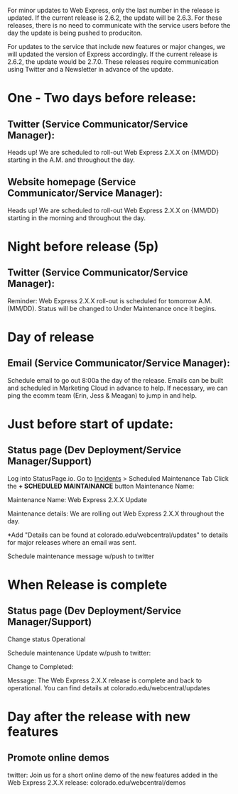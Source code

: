 For minor updates to Web Express, only the last number in the release is updated.  If the current release is 2.6.2, the update will be 2.6.3.  For these releases, there is no need to communicate with the service users before the day the update is being pushed to produciton.

For updates to the service that include new features or major changes, we will updated the version of Express accordingly.  If the current release is 2.6.2, the update would be 2.7.0.  These releases require communication using Twitter and a Newsletter in advance of the update.

# One - Two days before release:

## Twitter (Service Communicator/Service Manager): 
Heads up! We are scheduled to roll-out Web Express 2.X.X on {MM/DD} starting in the A.M. and throughout the day.

## Website homepage (Service Communicator/Service Manager): 
Heads up! We are scheduled to roll-out Web Express 2.X.X on {MM/DD} starting in the morning and throughout the day.

# Night before release (5p)

## Twitter (Service Communicator/Service Manager): 
Reminder: Web Express 2.X.X roll-out is scheduled for tomorrow A.M. (MM/DD). Status will be changed to Under Maintenance once it begins.

# Day of release

## Email (Service Communicator/Service Manager): 
Schedule email to go out 8:00a the day of the release. Emails can be built and scheduled in Marketing Cloud in advance to help. If necessary, we can ping the ecomm team (Erin, Jess & Meagan) to jump in and help.

# Just before start of update:

## Status page (Dev Deployment/Service Manager/Support)

Log into StatusPage.io.
Go to [Incidents](https://manage.statuspage.io/pages/9sm03v9xr9m6/incidents) > Scheduled Maintenance Tab
Click the **+ SCHEDULED MAINTAINANCE** button 
Maintenance Name: 

Maintenance Name: Web Express 2.X.X Update

Maintenance details: We are rolling out Web Express 2.X.X throughout the day. 

*Add "Details can be found at colorado.edu/webcentral/updates" to details for major releases where an email was sent.

Schedule maintenance message w/push to twitter

# When Release is complete

## Status page (Dev Deployment/Service Manager/Support)

Change status
Operational

Schedule maintenance Update w/push to twitter:

Change to Completed: 

Message: The Web Express 2.X.X release is complete and back to operational. You can find details at colorado.edu/webcentral/updates

# Day after the release with new features

## Promote online demos
twitter: Join us for a short online demo of the new features added in the Web Express 2.X.X release: colorado.edu/webcentral/demos 
